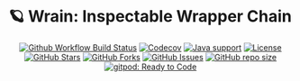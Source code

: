 # 🪐 Wrain: Inspectable Wrapper Chain

<p align="center">
<a href="https://github.com/foldright/wrain/actions/workflows/ci.yml"><img src="https://img.shields.io/github/actions/workflow/status/foldright/wrain/ci.yml?branch=main&logo=github&logoColor=white" alt="Github Workflow Build Status"></a>
<a href="https://app.codecov.io/gh/foldright/wrain/tree/main"><img src="https://img.shields.io/codecov/c/github/foldright/wrain/main?logo=codecov&logoColor=white" alt="Codecov"></a>
<a href="https://openjdk.java.net/"><img src="https://img.shields.io/badge/Java-8+-339933?logo=openjdk&logoColor=white" alt="Java support"></a>
<a href="https://www.apache.org/licenses/LICENSE-2.0.html"><img src="https://img.shields.io/github/license/foldright/wrain?color=4D7A97&logo=apache" alt="License"></a>
<a href="https://github.com/foldright/wrain/stargazers"><img src="https://img.shields.io/github/stars/foldright/wrain" alt="GitHub Stars"></a>
<a href="https://github.com/foldright/wrain/fork"><img src="https://img.shields.io/github/forks/foldright/wrain" alt="GitHub Forks"></a>
<a href="https://github.com/foldright/wrain/issues"><img src="https://img.shields.io/github/issues/foldright/wrain" alt="GitHub Issues"></a>
<a href="https://github.com/foldright/wrain"><img src="https://img.shields.io/github/repo-size/foldright/wrain" alt="GitHub repo size"></a>
<a href="https://gitpod.io/#https://github.com/foldright/wrain"><img src="https://img.shields.io/badge/Gitpod-ready to code-339933?label=gitpod&logo=gitpod&logoColor=white" alt="gitpod: Ready to Code"></a>
</p>
